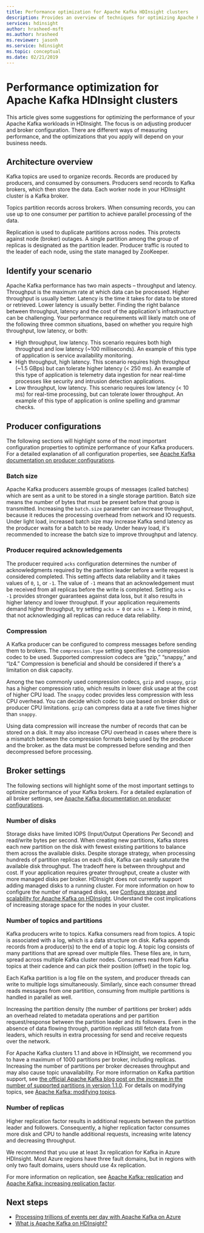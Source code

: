 ```yaml
---
title: Performance optimization for Apache Kafka HDInsight clusters
description: Provides an overview of techniques for optimizing Apache Kafka workloads on Azure HDInsight.
services: hdinsight
author: hrasheed-msft
ms.author: hrasheed
ms.reviewer: jasonh
ms.service: hdinsight
ms.topic: conceptual
ms.date: 02/21/2019
---
```

# Performance optimization for Apache Kafka HDInsight clusters

This article gives some suggestions for optimizing the performance of your Apache Kafka workloads in HDInsight. The focus is on adjusting producer and broker configuration. There are different ways of measuring performance, and the optimizations that you apply will depend on your business needs.

## Architecture overview

Kafka topics are used to organize records. Records are produced by producers, and consumed by consumers. Producers send records to Kafka brokers, which then store the data. Each worker node in your HDInsight cluster is a Kafka broker.

Topics partition records across brokers. When consuming records, you can use up to one consumer per partition to achieve parallel processing of the data.

Replication is used to duplicate partitions across nodes. This protects against node (broker) outages. A single partition among the group of replicas is designated as the partition leader. Producer traffic is routed to the leader of each node, using the state managed by ZooKeeper.

## Identify your scenario

Apache Kafka performance has two main aspects – throughput and latency. Throughput is the maximum rate at which data can be processed. Higher throughput is usually better. Latency is the time it takes for data to be stored or retrieved. Lower latency is usually better. Finding the right balance between throughput, latency and the cost of the application's infrastructure can be challenging. Your performance requirements will likely match one of the following three common situations, based on whether you require high throughput, low latency, or both:

* High throughput, low latency. This scenario requires both high throughput and low latency (~100 milliseconds). An example of this type of application is service availability monitoring.
* High throughput, high latency. This scenario requires high throughput (~1.5 GBps) but can tolerate higher latency (< 250 ms). An example of this type of application is telemetry data ingestion for near real-time processes like security and intrusion detection applications.
* Low throughput, low latency. This scenario requires low latency (< 10 ms) for real-time processing, but can tolerate lower throughput. An example of this type of application is online spelling and grammar checks.

## Producer configurations

The following sections will highlight some of the most important configuration properties to optimize performance of your Kafka producers. For a detailed explanation of all configuration properties, see [Apache Kafka documentation on producer configurations](https://kafka.apache.org/documentation/#producerconfigs).

### Batch size

Apache Kafka producers assemble groups of messages (called batches) which are sent as a unit to be stored in a single storage partition. Batch size means the number of bytes that must be present before that group is transmitted. Increasing the `batch.size` parameter can increase throughput, because it reduces the processing overhead from network and IO requests. Under light load, increased batch size may increase Kafka send latency as the producer waits for a batch to be ready. Under heavy load, it's recommended to increase the batch size to improve throughput and latency.

### Producer required acknowledgements

The producer required `acks` configuration determines the number of acknowledgments required by the partition leader before a write request is considered completed. This setting affects data reliability and it takes values of `0`, `1`, or `-1`. The value of `-1` means that an acknowledgement must be received from all replicas before the write is completed. Setting `acks = -1` provides stronger guarantees against data loss, but it also results in higher latency and lower throughput. If your application requirements demand higher throughput, try setting `acks = 0` or `acks = 1`. Keep in mind, that not acknowledging all replicas can reduce data reliability.

### Compression

A Kafka producer can be configured to compress messages before sending them to brokers. The `compression.type` setting specifies the compression codec to be used. Supported compression codecs are “gzip,” “snappy,” and “lz4.” Compression is beneficial and should be considered if there's a limitation on disk capacity.

Among the two commonly used compression codecs, `gzip` and `snappy`, `gzip` has a higher compression ratio, which results in lower disk usage at the cost of higher CPU load. The `snappy` codec provides less compression with less CPU overhead. You can decide which codec to use based on broker disk or producer CPU limitations. `gzip` can compress data at a rate five times higher than `snappy`.

Using data compression will increase the number of records that can be stored on a disk. It may also increase CPU overhead in cases where there is a mismatch between the compression formats being used by the producer and the broker. as the data must be compressed before sending and then decompressed before processing.

## Broker settings

The following sections will highlight some of the most important settings to optimize performance of your Kafka brokers. For a detailed explanation of all broker settings, see [Apache Kafka documentation on producer configurations](https://kafka.apache.org/documentation/#producerconfigs).


### Number of disks

Storage disks have limited IOPS (Input/Output Operations Per Second) and read/write bytes per second. When creating new partitions, Kafka stores each new partition on the disk with fewest existing partitions to balance them across the available disks. Despite storage strategy, when processing hundreds of partition replicas on each disk, Kafka can easily saturate the available disk throughput. The tradeoff here is between throughput and cost. If your application requires greater throughput, create a cluster with more managed disks per broker. HDInsight does not currently support adding managed disks to a running cluster. For more information on how to configure the number of managed disks, see [Configure storage and scalability for Apache Kafka on HDInsight](apache-kafka-scalability.md). Understand the cost implications of increasing storage space for the nodes in your cluster.

### Number of topics and partitions

Kafka producers write to topics. Kafka consumers read from topics. A topic is associated with a log, which is a data structure on disk. Kafka appends records from a producer(s) to the end of a topic log. A topic log consists of many partitions that are spread over multiple files. These files are, in turn, spread across multiple Kafka cluster nodes. Consumers read from Kafka topics at their cadence and can pick their position (offset) in the topic log.

Each Kafka partition is a log file on the system, and producer threads can write to multiple logs simultaneously. Similarly, since each consumer thread reads messages from one partition, consuming from multiple partitions is handled in parallel as well.

Increasing the partition density (the number of partitions per broker) adds an overhead related to metadata operations and per partition request/response between the partition leader and its followers. Even in the absence of data flowing through, partition replicas still fetch data from leaders, which results in extra processing for send and receive requests over the network.

For Apache Kafka clusters 1.1 and above in HDInsight, we recommend you to have a maximum of 1000 partitions per broker, including replicas. Increasing the number of partitions per broker decreases throughput and may also cause topic unavailability. For more information on Kafka partition support, see [the official Apache Kafka blog post on the increase in the number of supported partitions in version 1.1.0](https://blogs.apache.org/kafka/entry/apache-kafka-supports-more-partitions). For details on modifying topics, see [Apache Kafka: modifying topics](https://kafka.apache.org/documentation/#basic_ops_modify_topic).

### Number of replicas

Higher replication factor results in additional requests between the partition leader and followers. Consequently, a higher replication factor consumes more disk and CPU to handle additional requests, increasing write latency and decreasing throughput.

We recommend that you use at least 3x replication for Kafka in Azure HDInsight. Most Azure regions have three fault domains, but in regions with only two fault domains, users should use 4x replication.

For more information on replication, see [Apache Kafka: replication](https://kafka.apache.org/documentation/#replication) and [Apache Kafka: increasing replication factor](https://kafka.apache.org/documentation/#basic_ops_increase_replication_factor).

## Next steps

* [Processing trillions of events per day with Apache Kafka on Azure](https://azure.microsoft.com/blog/processing-trillions-of-events-per-day-with-apache-kafka-on-azure/)
* [What is Apache Kafka on HDInsight?](apache-kafka-introduction.md)
